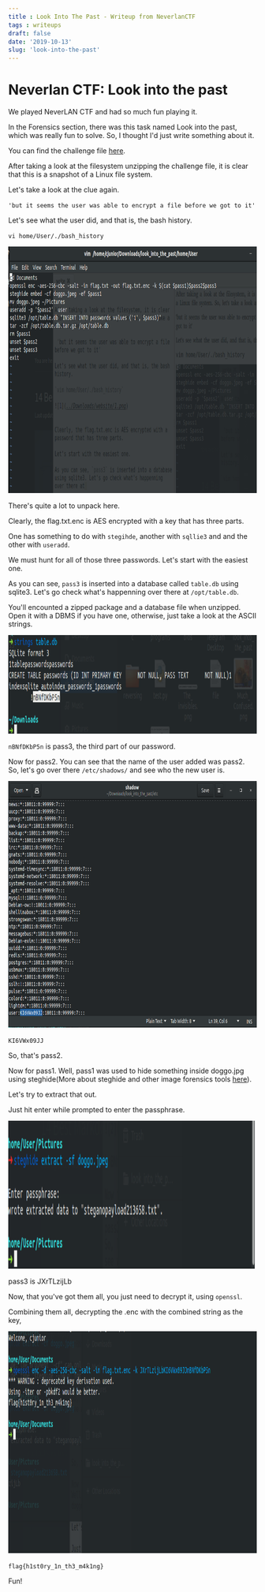 ```yaml
---
title : Look Into The Past - Writeup from NeverlanCTF
tags : writeups
draft: false 
date: '2019-10-13'
slug: 'look-into-the-past'
---
```



# Neverlan CTF: Look into the past

We played NeverLAN CTF and had so much fun playing it.

In the Forensics section, there was this task named Look into the past, which was really fun to solve.
So, I thought I'd just write something about it.

You can find the challenge file [here](https://github.com/victorazzam/stash/blob/master/Challenges/NeverLAN%202020/Forensics/Look%20into%20the%20past/look_into_the_past.tar.gz).

After taking a look at the filesystem unzipping the challenge file, it is clear that this is a snapshot of a Linux file system. 

Let's take a look at the clue again.

 `'but it seems the user was able to encrypt a file before we got to it'`

Let's see what the user did, and that is, the bash history.

`vi home/User/./bash_history`

<img src="/images/neverlan/1.png" alt="Italian Trulli" width="800" height="500">

There's quite a lot to unpack here.

Clearly, the flag.txt.enc is AES encrypted with a key that has three parts.

One has something to do with `stegihde`, another with `sqllie3` and and the other with `useradd`.

We must hunt for all of those three passwords.
Let's start with the easiest one.

As you can see, `pass3` is inserted into a database called `table.db` using sqlite3. Let's go check what's happenning over there at `/opt/table.db`.

You'll encounted a zipped package and a database file when unzipped. Open it with a DBMS if you have one, otherwise, just take a look at the ASCII strings.

<img src="/images/neverlan/2.png" alt="Italian Trulli" width="600" height="200">

`nBNfDKbP5n` is pass3, the third part of our password.

Now for pass2.
You can see that the name of the user added was pass2.
So, let's go over there  `/etc/shadows/` and see who the new user is.

<img src="/images/neverlan/3.png" alt="Italian Trulli" width="700" height="500">

`KI6VWx09JJ`

So, that's pass2.

Now for pass1.
Well, pass1 was used to hide something inside doggo.jpg using steghide(More about steghide and other image forensics tools [here](https://wiki.bi0s.in/forensics/Tools/)).

Let's try to extract that out.

Just hit enter while prompted to enter the passphrase.

<img src="/images/neverlan/4.png" alt="Italian Trulli" width="500" height="300">

pass3 is JXrTLzijLb

Now, that you've got them all, you just need to decrypt it, using `openssl`.

Combining them all, decrypting the .enc with the combined string as the key,

<img src="/images/neverlan/5.png" alt="Italian Trulli" width="550" height="450">
	
`flag{h1st0ry_1n_th3_m4k1ng}`

Fun!